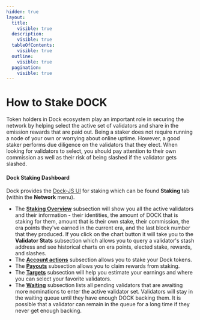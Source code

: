 ```yaml
---
hidden: true
layout:
  title:
    visible: true
  description:
    visible: true
  tableOfContents:
    visible: true
  outline:
    visible: true
  pagination:
    visible: true
---
```


# How to Stake DOCK

Token holders in Dock ecosystem play an important role in securing the network by helping select the active set of validators and share in the emission rewards that are paid out. Being a staker does not require running a node of your own or worrying about online uptime. However, a good staker performs due diligence on the validators that they elect. When looking for validators to select, you should pay attention to their own commission as well as their risk of being slashed if the validator gets slashed.

#### Dock Staking Dashboard <a href="#dock-staking-dashboard" id="dock-staking-dashboard"></a>

Dock provides the [Dock-JS UI](https://fe.dock.io/#/staking) for staking which can be found **Staking** tab (within the **Network** menu).

* The [**Staking Overview**](https://fe.dock.io/#/staking/) subsection will show you all the active validators and their information - their identities, the amount of DOCK that is staking for them, amount that is their own stake, their commission, the era points they've earned in the current era, and the last block number that they produced. If you click on the chart button it will take you to the **Validator Stats** subsection which allows you to query a validator's stash address and see historical charts on era points, elected stake, rewards, and slashes.
* The [**Account actions**](https://fe.dock.io/#/staking/actions) subsection allows you to stake your Dock tokens.
* The [**Payouts**](https://fe.dock.io/#/staking/payout) subsection allows you to claim rewards from staking.
* The [**Targets**](https://fe.dock.io/#/staking/targets) subsection will help you estimate your earnings and where you can select your favorite validators.
* The [**Waiting**](https://fe.dock.io/#/staking/waiting) subsection lists all pending validators that are awaiting more nominations to enter the active validator set. Validators will stay in the waiting queue until they have enough DOCK backing them. It is possible that a validator can remain in the queue for a long time if they never get enough backing.​
